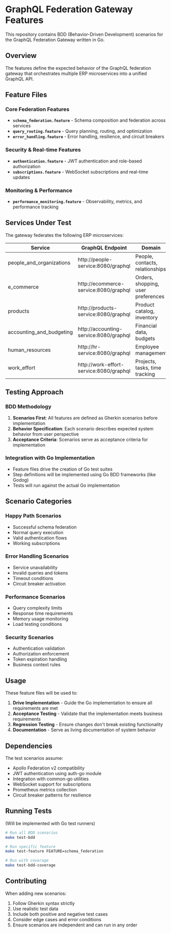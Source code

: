 # GraphQL Federation Gateway Features

This repository contains BDD (Behavior-Driven Development) scenarios for the GraphQL Federation Gateway written in Go.

## Overview

The features define the expected behavior of the GraphQL federation gateway that orchestrates multiple ERP microservices into a unified GraphQL API.

## Feature Files

### Core Federation Features
- **`schema_federation.feature`** - Schema composition and federation across services
- **`query_routing.feature`** - Query planning, routing, and optimization
- **`error_handling.feature`** - Error handling, resilience, and circuit breakers

### Security & Real-time Features  
- **`authentication.feature`** - JWT authentication and role-based authorization
- **`subscriptions.feature`** - WebSocket subscriptions and real-time updates

### Monitoring & Performance
- **`performance_monitoring.feature`** - Observability, metrics, and performance tracking

## Services Under Test

The gateway federates the following ERP microservices:

| Service | GraphQL Endpoint | Domain |
|---------|-----------------|---------|
| people_and_organizations | http://people-service:8080/graphql | People, contacts, relationships |
| e_commerce | http://ecommerce-service:8080/graphql | Orders, shopping, user preferences |
| products | http://products-service:8080/graphql | Product catalog, inventory |
| accounting_and_budgeting | http://accounting-service:8080/graphql | Financial data, budgets |
| human_resources | http://hr-service:8080/graphql | Employee management |
| work_effort | http://work-effort-service:8080/graphql | Projects, tasks, time tracking |

## Testing Approach

### BDD Methodology
1. **Scenarios First**: All features are defined as Gherkin scenarios before implementation
2. **Behavior Specification**: Each scenario describes expected system behavior from user perspective  
3. **Acceptance Criteria**: Scenarios serve as acceptance criteria for implementation

### Integration with Go Implementation
- Feature files drive the creation of Go test suites
- Step definitions will be implemented using Go BDD frameworks (like Godog)
- Tests will run against the actual Go implementation

## Scenario Categories

### Happy Path Scenarios
- Successful schema federation
- Normal query execution 
- Valid authentication flows
- Working subscriptions

### Error Handling Scenarios  
- Service unavailability
- Invalid queries and tokens
- Timeout conditions
- Circuit breaker activation

### Performance Scenarios
- Query complexity limits
- Response time requirements
- Memory usage monitoring
- Load testing conditions

### Security Scenarios
- Authentication validation
- Authorization enforcement
- Token expiration handling
- Business context rules

## Usage

These feature files will be used to:

1. **Drive Implementation** - Guide the Go implementation to ensure all requirements are met
2. **Acceptance Testing** - Validate that the implementation meets business requirements
3. **Regression Testing** - Ensure changes don't break existing functionality
4. **Documentation** - Serve as living documentation of system behavior

## Dependencies

The test scenarios assume:
- Apollo Federation v2 compatibility
- JWT authentication using auth-go module
- Integration with common-go utilities
- WebSocket support for subscriptions
- Prometheus metrics collection
- Circuit breaker patterns for resilience

## Running Tests

(Will be implemented with Go test runners)

```bash
# Run all BDD scenarios
make test-bdd

# Run specific feature
make test-feature FEATURE=schema_federation

# Run with coverage
make test-bdd-coverage
```

## Contributing

When adding new scenarios:

1. Follow Gherkin syntax strictly
2. Use realistic test data
3. Include both positive and negative test cases  
4. Consider edge cases and error conditions
5. Ensure scenarios are independent and can run in any order